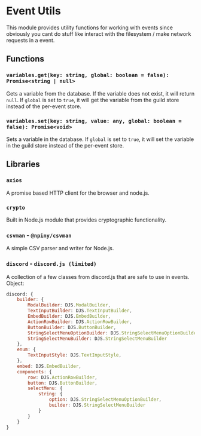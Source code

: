 # Event Utils
This module provides utility functions for working with events since obviously you cant do stuff like interact with the filesystem / make network requests in a event.

## Functions
### `variables.get(key: string, global: boolean = false): Promise<string | null>`
Gets a variable from the database. If the variable does not exist, it will return `null`. If `global` is set to `true`, it will get the variable from the guild store instead of the per-event store.

### `variables.set(key: string, value: any, global: boolean = false): Promise<void>`
Sets a variable in the database. If `global` is set to `true`, it will set the variable in the guild store instead of the per-event store.

## Libraries
### `axios`
A promise based HTTP client for the browser and node.js.
### `crypto`
Built in Node.js module that provides cryptographic functionality.
### `csvman` - `@npiny/csvman`
A simple CSV parser and writer for Node.js.

### `discord` - `discord.js (limited)`
A collection of a few classes from discord.js that are safe to use in events.
Object:<br/>
```js
discord: {
    builder: {
        ModalBuilder: DJS.ModalBuilder,
        TextInputBuilder: DJS.TextInputBuilder,
        EmbedBuilder: DJS.EmbedBuilder,
        ActionRowBuilder: DJS.ActionRowBuilder,
        ButtonBuilder: DJS.ButtonBuilder,
        StringSelectMenuOptionBuilder: DJS.StringSelectMenuOptionBuilder,
        StringSelectMenuBuilder: DJS.StringSelectMenuBuilder
    },
    enum: {
        TextInputStyle: DJS.TextInputStyle,
    },
    embed: DJS.EmbedBuilder,
    components: {
        row: DJS.ActionRowBuilder,
        button: DJS.ButtonBuilder,
        selectMenu: {
            string: {
                option: DJS.StringSelectMenuOptionBuilder,
                builder: DJS.StringSelectMenuBuilder
            }
        }
    }
}
```